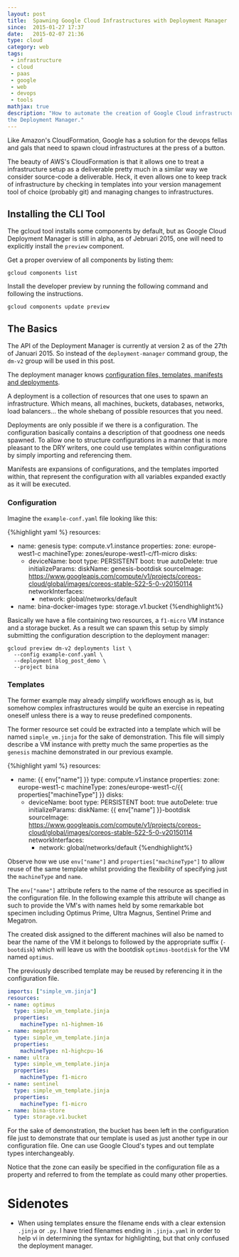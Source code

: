 ```yaml
---
layout: post
title:  Spawning Google Cloud Infrastructures with Deployment Manager
since:  2015-01-27 17:37
date:   2015-02-07 21:36
type: cloud
category: web
tags:
 - infrastructure
 - cloud
 - paas
 - google
 - web
 - devops
 - tools
mathjax: true
description: "How to automate the creation of Google Cloud infrastructures with
the Deployment Manager."
---
```

Like Amazon's CloudFormation, Google has a solution for the devops fellas and
gals that need to spawn cloud infrastructures at the press of a button.

The beauty of AWS's CloudFormation is that it allows one to treat a
infrastructure setup as a deliverable pretty much in a similar way we consider
source-code a deliverable. Heck, it even allows one to keep track of
infrastructure by checking in templates into your version management tool of
choice (probably git) and managing changes to infrastructures.

## Installing the CLI Tool
The gcloud tool installs some components by default, but as Google Cloud
Deployment Manager is still in alpha, as of Jebruari 2015, one will need to
explicitly install the `preview` component.

Get a proper overview of all components by listing them:

```
gcloud components list
```

Install the developer preview by running the following command and following
the instructions.

```
gcloud components update preview
````

## The Basics
The API of the Deployment Manager is currently at version 2 as of the 27th of
Januari 2015. So instead of the `deployment-manager` command group, the `dm-v2`
group will be used in this post.

The deployment manager knows [configuration files, templates, manifests and
deployments][fundamentals].

A deployment is a collection of resources that one uses to spawn an
infrastructure. Which means, all machines, buckets, databases, networks, load
balancers&hellip; the whole shebang of possible resources that you need.

Deployments are only possible if we there is a configuration. The
configuration basically contains a description of that goodness one needs
spawned. To allow one to structure configurations in a manner that is more
pleasant to the DRY writers, one could use templates within configurations by
simply importing and referencing them.

Manifests are expansions of configurations, and the templates imported within,
that represent the configuration with all variables expanded exactly as it
will be executed.

[fundamentals]: https://cloud.google.com/deployment-manager/fundamentals
[conf-file]: https://cloud.google.com/deployment-manager/configuration-files

### Configuration
Imagine the `example-conf.yaml` file looking like this:

{%highlight yaml %}
resources:
- name: genesis
  type: compute.v1.instance
  properties:
    zone: europe-west1-c
    machineType: zones/europe-west1-c/f1-micro
    disks:
    - deviceName: boot
      type: PERSISTENT
      boot: true
      autoDelete: true
      initializeParams:
        diskName: genesis-bootdisk
        sourceImage: https://www.googleapis.com/compute/v1/projects/coreos-cloud/global/images/coreos-stable-522-5-0-v20150114
      networkInterfaces:
      - network: global/networks/default
- name: bina-docker-images
  type: storage.v1.bucket
{%endhighlight%}

Basically we have a file containing two resources, a `f1-micro` VM instance and
a storage bucket. As a result we can spawn this setup by simply submitting the
configuration description to the deployment manager:

```
gcloud preview dm-v2 deployments list \
  --config example-conf.yaml \
  --deployment blog_post_demo \
  --project bina
```

### Templates
The former example may already simplify workflows enough as is, but somehow
complex infrastructures would be quite an exercise in repeating oneself unless
there is a way to reuse predefined components.

The former resource set could be extracted into a template which will be named
`simple_vm.jinja` for the sake of demonstration. This file will simply
describe a VM instance with pretty much the same properties as the `genesis`
machine demonstrated in our previous example.

{%highlight yaml %}
resources:
- name: {{ env["name"] }}
  type: compute.v1.instance
  properties:
    zone: europe-west1-c
    machineType: zones/europe-west1-c/{{ properties["machineType"] }}
    disks:
    - deviceName: boot
      type: PERSISTENT
      boot: true
      autoDelete: true
      initializeParams:
        diskName: {{ env["name"] }}-bootdisk
        sourceImage: https://www.googleapis.com/compute/v1/projects/coreos-cloud/global/images/coreos-stable-522-5-0-v20150114
      networkInterfaces:
      - network: global/networks/default
{%endhighlight%}

Observe how we use `env["name"]` and `properties["machineType"]` to allow
reuse of the same template whilst providing the flexibility of specifying
just the `machineType` and `name`.

The `env["name"]` attribute refers to the name of the resource as specified in
the configuration file. In the following example this attribute will change as
such to provide the VM's with names held by some remarkable bot specimen
including Optimus Prime, Ultra Magnus, Sentinel Prime and Megatron.

The created disk assigned to the different machines will also be named to bear
the name of the VM it belongs to followed by the appropriate suffix
(`-bootdisk`) which will leave us with the bootdisk `optimus-bootdisk` for the
VM named `optimus`.

The previously described template may be reused by referencing it in the
configuration file.

```yaml
imports: ["simple_vm.jinja"]
resources:
- name: optimus
  type: simple_vm_template.jinja
  properties:
    machineType: n1-highmem-16
- name: megatron
  type: simple_vm_template.jinja
  properties:
    machineType: n1-highcpu-16
- name: ultra
  type: simple_vm_template.jinja
  properties:
    machineType: f1-micro
- name: sentinel
  type: simple_vm_template.jinja
  properties:
    machineType: f1-micro
- name: bina-store
  type: storage.v1.bucket
```

For the sake of demonstration, the bucket has been left in the configuration
file just to demonstrate that our template is used as just another type in our
configuration file. One can use Google Cloud's types and out template types
interchangeably.

Notice that the zone can easily be specified in the configuration file as a
property and referred to from the template as could many other properties.

# Sidenotes

- When using templates ensure the filename ends with a clear extension `.jinja`
  or `.py`. I have tried filenames ending in `.jinja.yaml` in order to help vi
  in determining the syntax for highlighting, but that only confused the
  deployment manager.

[gcloud-dm-conf]: https://cloud.google.com/deployment-manager/configuration-files#listing_available_resource_types
[gcloud-dmconf]: https://cloud.google.com/deployment-manager/configuration-files
